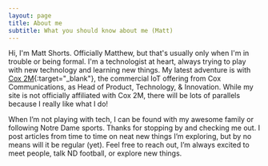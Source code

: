 ```yaml
---
layout: page
title: About me
subtitle: What you should know about me (Matt)
---
```


Hi, I'm Matt Shorts. Officially Matthew, but that's usually only when I'm in trouble or being formal. I'm a technologist at heart, always trying to play with new technology and learning new things. My latest adventure is with [Cox 2M](https://www.cox2m.com){:target="_blank"}, the commercial IoT offering from Cox Communications, as Head of Product, Technology, & Innovation. While my site is not officially affiliated with Cox 2M, there will be lots of parallels because I really like what I do!

When I’m not playing with tech, I can be found with my awesome family or following Notre Dame sports. Thanks for stopping by and checking me out. I post articles from time to time on neat new things I’m exploring, but by no means will it be regular (yet). Feel free to reach out, I’m always excited to meet people, talk ND football, or explore new things.
